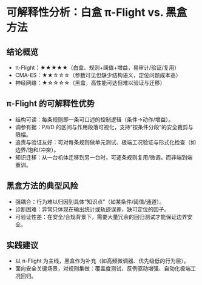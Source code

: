 # 可解释性分析：白盒 π-Flight vs. 黑盒方法

## 结论概览
- π-Flight：★★★★★（白盒、规则+阈值+增益，易审计/验证/复用）
- CMA-ES：★★☆☆☆（参数可见但缺少结构语义，定位问题成本高）
- 神经网络：★☆☆☆☆（黑盒，高性能可达但难以验证与迁移）

## π-Flight 的可解释性优势
- 结构可读：每条规则即一条可口述的控制逻辑（条件→动作/增益）。
- 调参有据：P/I/D 的区间与作用段落可视化，支持“按条件分段”的安全裁剪与限幅。
- 追责与验证友好：可对每条规则做单元测试、极端工况验证与形式化检查（如边界/饱和/冲突）。
- 知识迁移：从一台机体迁移到另一台时，可逐条规则复用/微调，而非端到端重训。

## 黑盒方法的典型风险
- 强耦合：行为难以归因到具体“知识点”（如某条件/阈值/通道）。
- 诊断困难：异常只体现在输出统计或轨迹误差，缺可定位的因子。
- 可验证性差：在安全/合规背景下，需要大量冗余的回归测试才能保证边界安全。

## 实践建议
- 以 π-Flight 为主线，黑盒作为补充（如高频微调器、优先级低的行为层）。
- 面向安全关键场景，对规则集做：覆盖度测试、反例驱动增强、自动化极端工况回归。